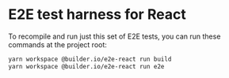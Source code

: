 # E2E test harness for React

To recompile and run just this set of E2E tests, you can run these commands at
the project root:

```bash
yarn workspace @builder.io/e2e-react run build
yarn workspace @builder.io/e2e-react run e2e
```
